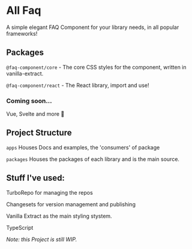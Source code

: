 # All Faq

A simple elegant FAQ Component for your library needs, in all popular frameworks!

## Packages

`@faq-component/core` - The core CSS styles for the component, written in vanilla-extract.

`@faq-component/react` - The React library, import and use!

### Coming soon...

Vue, Svelte and more :eyes:

## Project Structure

`apps` Houses Docs and examples, the 'consumers' of package

`packages` Houses the packages of each library and is the main source.

## Stuff I've used:

TurboRepo for managing the repos

Changesets for version management and publishing

Vanilla Extract as the main styling stystem.

TypeScript

<i>Note: this Project is still WIP. </i>
